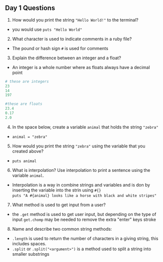 ## Day 1 Questions

1. How would you print the string `"Hello World!"` to the terminal?  
* you would use `puts "Hello World"`

2. What character is used to indicate comments in a ruby file?
* The pound or hash sign `#` is used for comments

3. Explain the difference between an integer and a float?  
* An integer is a whole number where as floats always have a decimal point
```ruby
# these are integers
23
14
197

#these are floats
23.4
0.17
2.0
```

4. In the space below, create a variable `animal` that holds the string `"zebra"`  
* `animal = "zebra"`

5. How would you print the string `"zebra"` using the variable that you created above?  
* `puts animal`

6. What is interpolation? Use interpolation to print a sentence using the variable `animal`.  
* Interpolation is a way in combine strings and variables and is don by inserting the variable into the strin using `#{}`  
  `puts "A #{animal} looks like a horse with black and white stripes"`

7. What method is used to get input from a user?  
* the `.get` method is used to get user input, but depending on the type of input `get.chomp` may be needed to remove the extra "enter" keys stroke

8. Name and describe two common string methods:  
* `.length` is used to return the number of characters in a giving string, this includes spaces.
* `.split` or `.split("<argument>")` is a method used to split a string into smaller substrings
